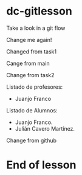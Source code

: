 # dc-gitlesson

Take a look in a git flow

Change me again!

Changed from task1

Cange from main

Change from task2

Listado de profesores:

- Juanjo Franco


Listado de Alumnos:

-   Juanjo Franco.
-   Julián Cavero Martínez.
    
Change from github

# End of lesson
